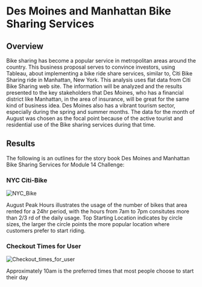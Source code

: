 # Des Moines and Manhattan Bike Sharing Services

## Overview
Bike sharing has become a popular service in metropolitan areas around the country. This business proposal serves to convince investors, using Tableau, about implementing a bike ride share services, similar to, Citi Bike Sharing ride in Manhattan, New York.  This analysis uses flat data from Citi Bike Sharing web site. The information will be analyzed and the results presented to the key stakeholders that Des Moines, who has a financial district like Manhattan, in the area of insurance, will be great for the same kind of business idea. Des Moines also has a vibrant tourism sector, especially during the spring and summer months. The data for the month of August was chosen as the focal point because of the active tourist and residential use of the Bike sharing services during that time. 

## Results
The following is an outlines for the story book Des Moines and Manhattan Bike Sharing Services for Module 14 Challenge:

### NYC Citi-Bike
![NYC_Bike](https://user-images.githubusercontent.com/78861458/119277233-72585680-bbec-11eb-92d6-d78bc10708bb.png)

August Peak Hours illustrates the usage of the number of bikes that area rented for a 24hr period, with the hours from 7am to 7pm consitutes more than 2/3 rd of the daily usage.
Top Starting Location indicates by circle sizes, the larger the circle points the more popular location where customers prefer to start riding.

### Checkout Times for User
![Checkout_times_for_user](https://user-images.githubusercontent.com/78861458/119277682-0e835d00-bbef-11eb-8a3f-e1150d9a620e.png)

Approximately 10am is the preferred times that most people choose to start their day
